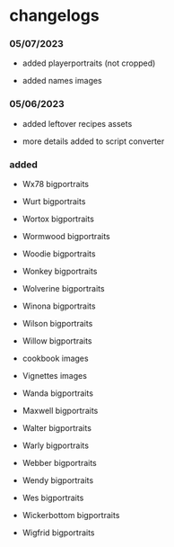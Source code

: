 # changelogs

### 05/07/2023

- added playerportraits (not cropped)

- added names images

### 05/06/2023 

- added leftover recipes assets

- more details added to script converter

### added

- Wx78 bigportraits

- Wurt bigportraits

- Wortox bigportraits

- Wormwood bigportraits

- Woodie bigportraits

- Wonkey bigportraits

- Wolverine bigportraits

- Winona bigportraits

- Wilson bigportraits

- Willow bigportraits

- cookbook images

- Vignettes images

- Wanda bigportraits

- Maxwell bigportraits

- Walter bigportraits

- Warly bigportraits

- Webber bigportraits

- Wendy bigportraits

- Wes bigportraits

- Wickerbottom bigportraits

- Wigfrid bigportraits
